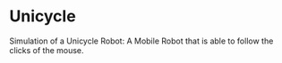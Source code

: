 # Unicycle
Simulation of a Unicycle Robot: A Mobile Robot that is able to follow the clicks of the mouse.
